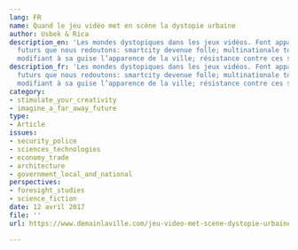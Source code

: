 ```yaml
---
lang: FR
name: Quand le jeu vidéo met en scène la dystopie urbaine
author: Usbek & Rica
description_en: 'Les mondes dystopiques dans les jeux vidéos. Font apparaitre les
  futurs que nous redoutons: smartcity devenue folle; multinationale toute puissante
  modifiant à sa guise l’apparence de la ville; résistance contre ces systèmes totalitaires.'
description_fr: 'Les mondes dystopiques dans les jeux vidéos. Font apparaitre les
  futurs que nous redoutons: smartcity devenue folle; multinationale toute puissante
  modifiant à sa guise l’apparence de la ville; résistance contre ces systèmes totalitaires.'
category:
- stimulate_your_creativity
- imagine_a_far_away_future
type:
- Article
issues:
- security_police
- sciences_technologies
- economy_trade
- architecture
- government_local_and_national
perspectives:
- foresight_studies
- science_fiction
date: 12 avril 2017
file: ''
url: https://www.demainlaville.com/jeu-video-met-scene-dystopie-urbaine/

---
```

